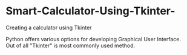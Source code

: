 # Smart-Calculator-Using-Tkinter-
Creating a calculator using Tkinter</br>

Python offers various options for developing Graphical User Interface. </br>
Out of all  "Tkinter" is most commonly used method.</br>
